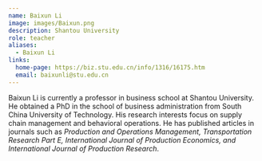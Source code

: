 ```yaml
---
name: Baixun Li
image: images/Baixun.png
description: Shantou University
role: teacher
aliases:
  - Baixun Li
links:
  home-page: https://biz.stu.edu.cn/info/1316/16175.htm
  email: baixunli@stu.edu.cn
---
```


Baixun Li is currently a professor in business school at Shantou University. He obtained a PhD in the school of business administration from South China University of Technology. His research interests focus on supply chain management and behavioral operations. He has published articles in journals such as *Production and Operations Management, Transportation Research Part E, International Journal of Production Economics, and International Journal of Production Research*. 
